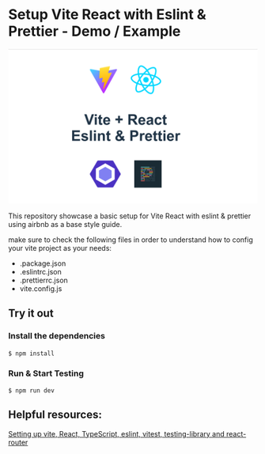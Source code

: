 # Setup Vite React with Eslint & Prettier - Demo / Example

![Setup Vite React with Eslint & Prettier ( Demo )](/public/react-vite-eslint-prettier.png)

This repository showcase a basic setup for Vite React with eslint & prettier using airbnb as a base style guide.

make sure to check the following files in order to understand how to config your vite project as your needs:

- .package.json
- .eslintrc.json
- .prettierrc.json
- vite.config.js

## Try it out

### Install the dependencies

    $ npm install

### Run & Start Testing

    $ npm run dev

## Helpful resources:

[Setting up vite, React, TypeScript, eslint, vitest, testing-library and react-router](https://www.youtube.com/watch?v=cchqeWY0Nak)
